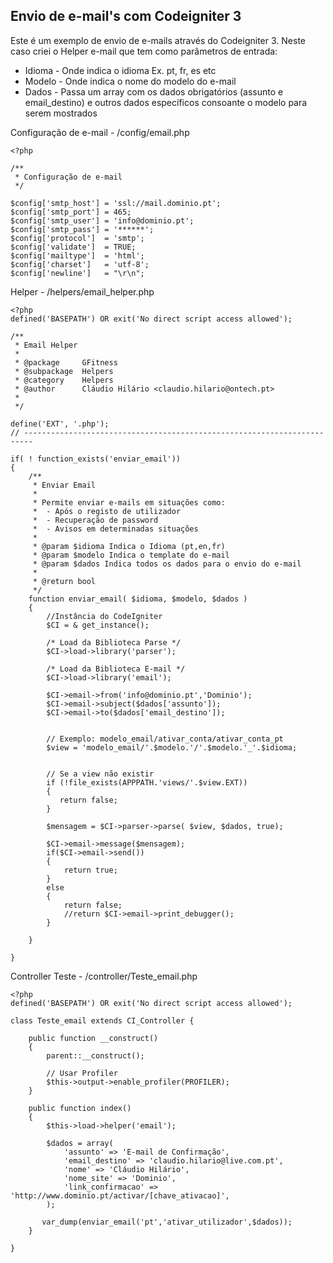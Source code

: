 ## Envio de e-mail's com Codeigniter 3

Este é um exemplo de envio de e-mails através do Codeigniter 3. Neste caso criei o Helper e-mail que tem como parâmetros de entrada:
- Idioma - Onde indica o idioma Ex. pt, fr, es etc
- Modelo - Onde indica o nome do modelo do e-mail
- Dados  - Passa um array com os dados obrigatórios (assunto e email_destino) e outros dados específicos consoante o modelo para serem mostrados

Configuração de e-mail - /config/email.php

```
<?php

/**
 * Configuração de e-mail
 */

$config['smtp_host'] = 'ssl://mail.dominio.pt';
$config['smtp_port'] = 465;
$config['smtp_user'] = 'info@dominio.pt';
$config['smtp_pass'] = '******';
$config['protocol']  = 'smtp';
$config['validate']  = TRUE;
$config['mailtype']  = 'html';
$config['charset']   = 'utf-8';
$config['newline']   = "\r\n";
```

Helper - /helpers/email_helper.php
```
<?php
defined('BASEPATH') OR exit('No direct script access allowed');

/**
 * Email Helper
 *
 * @package     GFitness
 * @subpackage  Helpers
 * @category    Helpers
 * @author      Cláudio Hilário <claudio.hilario@ontech.pt>
 *
 */

define('EXT', '.php');
// ------------------------------------------------------------------------

if( ! function_exists('enviar_email'))
{
    /**
     * Enviar Email
     *
     * Permite enviar e-mails em situações como:
     *  - Após o registo de utilizador
     *  - Recuperação de password
     *  - Avisos em determinadas situações
     *
     * @param $idioma Indica o Idioma (pt,en,fr)
     * @param $modelo Indica o template do e-mail
     * @param $dados Indica todos os dados para o envio do e-mail
     *
     * @return bool
     */
    function enviar_email( $idioma, $modelo, $dados )
    {
        //Instância do CodeIgniter
        $CI = & get_instance();

        /* Load da Biblioteca Parse */
        $CI->load->library('parser');

        /* Load da Biblioteca E-mail */
        $CI->load->library('email');

        $CI->email->from('info@dominio.pt','Dominio');
        $CI->email->subject($dados['assunto']);
        $CI->email->to($dados['email_destino']);


        // Exemplo: modelo_email/ativar_conta/ativar_conta_pt
        $view = 'modelo_email/'.$modelo.'/'.$modelo.'_'.$idioma;


        // Se a view não existir
        if (!file_exists(APPPATH.'views/'.$view.EXT))
        {
           return false;
        }

        $mensagem = $CI->parser->parse( $view, $dados, true);

        $CI->email->message($mensagem);
        if($CI->email->send())
        {
            return true;
        }
        else
        {
            return false;
            //return $CI->email->print_debugger();
        }

    }

}
```

Controller Teste - /controller/Teste_email.php
```
<?php
defined('BASEPATH') OR exit('No direct script access allowed');

class Teste_email extends CI_Controller {

    public function __construct()
    {
        parent::__construct();

        // Usar Profiler
        $this->output->enable_profiler(PROFILER);
    }

    public function index()
    {
        $this->load->helper('email');

        $dados = array(
            'assunto' => 'E-mail de Confirmação',
            'email_destino' => 'claudio.hilario@live.com.pt',
            'nome' => 'Cláudio Hilário',
            'nome_site' => 'Dominio',
            'link_confirmacao' => 'http://www.dominio.pt/activar/[chave_ativacao]',
        );

       var_dump(enviar_email('pt','ativar_utilizador',$dados));
    }

}

```




